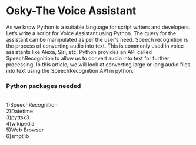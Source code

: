 <h1>Osky-The Voice Assistant</h1>
As we know Python is a suitable language for script writers and developers. Let’s write a script for Voice Assistant using Python. The query for the assistant can be manipulated as per the user’s need. 
Speech recognition is the process of converting audio into text. This is commonly used in voice assistants like Alexa, Siri, etc. Python provides an API called SpeechRecognition to allow us to convert audio into text for further processing.
In this article, we will look at converting large or long audio files into text using the SpeechRecognition API in python.</br>
<h3>Python packages needed</h3></br>
1)SpeechRecognition</br>
2)Datetime</br>
3)pyttsx3</br>
4)wikipedia</br>
5)Web Browser</br>
6)smptlib</br>
